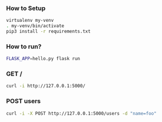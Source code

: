 ### How to Setup

```sh
virtualenv my-venv
. my-venv/bin/activate
pip3 install -r requirements.txt
```

### How to run?
```sh
FLASK_APP=hello.py flask run
```

### GET /

```sh
curl -i http://127.0.0.1:5000/
```

### POST users

```sh
curl -i -X POST http://127.0.0.1:5000/users -d "name=foo"
```